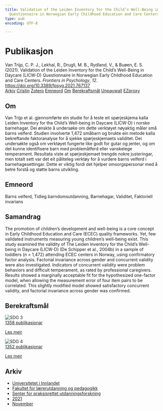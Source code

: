 ```yaml
---
title: Validation of the Leiden Inventory for the Child’s Well-Being in Daycare (LICW-D)
  Questionnaire in Norwegian Early Childhood Education and Care Centers
type: pub
encoding: UTF-8

---
```

<h1>Publikasjon</h1>
<article id="csl-bib-container-GRGXKUWZ" class="csl-bib-container">
  <div class="csl-bib-body"> <div class="csl-entry">Van Trijp, C. P. J., Lekhal, R., Drugli, M. B., Rydland, V., &#38; Buøen, E. S. (2021). Validation of the Leiden Inventory for the Child’s Well-Being in Daycare (LICW-D) Questionnaire in Norwegian Early Childhood Education and Care Centers. <i>Frontiers in Psychology</i>, <i>12</i>. <a href="https://doi.org/10.3389/fpsyg.2021.767137">https://doi.org/10.3389/fpsyg.2021.767137</a></div> </div>
  <div class="csl-bib-buttons">
    <a href="#taxonomy-article-GRGXKUWZ" alt="archive" class="csl-bib-button">Arkiv</a>
    <a href="https://app.cristin.no/results/show.jsf?id=1958843" alt="Cristin" class="csl-bib-button">Cristin</a>
    <a href="http://zotero.org/groups/5881554/items/GRGXKUWZ" alt="Zotero" class="csl-bib-button">Zotero</a>
    <a href="#keywords-article-GRGXKUWZ" alt="keywords" class="csl-bib-button">Emneord</a>
    <a href="#about-article-GRGXKUWZ" alt="about_pub" class="csl-bib-button">Om</a>
    <a href="#sdg-article-GRGXKUWZ" alt="sdg" class="csl-bib-button">Berekraftsmål</a>
    <a href="https://www.frontiersin.org/articles/10.3389/fpsyg.2021.767137/pdf" alt="Unpaywall" class="csl-bib-button">Unpaywall</a>
    <a href="https://www.frontiersin.org/articles/10.3389/fpsyg.2021.767137/pdf" alt="EZproxy" class="csl-bib-button">EZproxy</a>
  </div>
  <div id="csl-bib-meta-container-GRGXKUWZ"></div>
</article>
<div id="csl-bib-meta-GRGXKUWZ" class="csl-bib-meta">
  <article id="about-article-GRGXKUWZ" class="about_pub-article">
    <h1>Om</h1>
    Van Trijp et al. gjennomførte ein studie for å teste eit spørjeskjema kalla Leiden Inventory for the Child’s Well-being in Daycare (LICW-D) i norske barnehagar. Dei ønskte å undersøke om dette verktøyet nøyaktig måler små barns velferd. Studien involverte 1,472 småbarn og brukte ein metode kalla bekreftande faktoranalyse for å sjekke spørjeskjemaets validitet. Dei undersøkte også om verktøyet fungerte like godt for gutar og jenter, og om det kunne identifisere barn med problemåtferd eller vanskelege temperament. Resultata viste at spørjeskjemaet trengde nokre justeringar, men totalt sett var det eit påliteleg verktøy for å vurdere barns velferd i barnehagesettingar. Dette er viktig fordi det hjelper omsorgspersonar med å betre forstå og støtte barns utvikling.
  </article>
  <article id="keywords-article-GRGXKUWZ" class="keywords-article">
    <h1>Emneord</h1>
    Barns velferd, Tidleg barndomsutdanning, Barnehagar, Validitet, Faktoriell invarians
  </article>
  <article id="abstract-article-GRGXKUWZ" class="abstract-article">
    <h1>Samandrag</h1>
    The promotion of children’s development and well-being is a core concept in Early Childhood Education and Care (ECEC) quality frameworks. Yet, few validated instruments measuring young children’s well-being exist. This study examined the validity of The Leiden Inventory for the Child’s Well-being in Daycare (LICW-D) (De Schipper et al., 2004b) in a sample of toddlers (n = 1,472) attending ECEC centers in Norway, using confirmatory factor analysis. Factorial invariance across gender and concurrent validity were also investigated. Indicators of concurrent validity were problem behaviors and difficult temperament, as rated by professional caregivers. Results showed a marginally acceptable fit for the hypothesized one-factor model, when allowing the measurement error of four item pairs to be correlated. This slightly modified model showed satisfactory concurrent validity, and factorial invariance across gender was confirmed.
  </article>
  <article id="sdg-article-GRGXKUWZ" class="sdg-article">
    <h1>Berekraftsmål</h1>
    <div class="sdg-container"><div id="sdg3" class="sdg">
        <img src="{{< params subfolder >}}images/sdg/sdg03_nn.png" class="image" alt="SDG 3">
        <div class="sdg-overlay">
          <a href="/nn/archive/?key=?sdg=3#archive" class="sdg-publication-count"><span>1358</span> publikasjonar</a>
          <p><a href="https://fn.no/om-fn/fns-baerekraftsmaal/god-helse-og-livskvalitet?lang=nno-NO" class="sdg-read-more">Les meir</a></p>
        </div>
      </div> <div id="sdg4" class="sdg">
        <img src="{{< params subfolder >}}images/sdg/sdg04_nn.png" class="image" alt="SDG 4">
        <div class="sdg-overlay">
          <a href="/nn/archive/?key=?sdg=4#archive" class="sdg-publication-count"><span>1352</span> publikasjonar</a>
          <p><a href="https://fn.no/om-fn/fns-baerekraftsmaal/god-utdanning?lang=nno-NO" class="sdg-read-more">Les meir</a></p>
        </div>
      </div></div>
  </article>
  <article id="taxonomy-article-GRGXKUWZ" class="taxonomy-article">
    <h1>Arkiv</h1>
    <ul>
      <li>
        <a href="/nn/archive/?key=3DCRN523">Universitetet i Innlandet</a>
      </li>
      <li>
        <a href="/nn/archive/?key=WYNZA47F">Fakultet for lærerutdanning og pedagogikk</a>
      </li>
      <li>
        <a href="/nn/archive/?key=G3SEU2Z2">Senter for praksisrettet utdanningsforskning</a>
      </li>
      <li>
        <a href="/nn/archive/?key=9J5NBKMQ">2021</a>
      </li>
      <li>
        <a href="/nn/archive/?key=WD9QF3EA">November</a>
      </li>
    </ul>
  </article>
</div>
